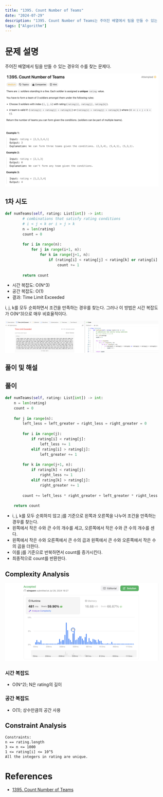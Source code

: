 ```yaml
---
title: "1395. Count Number of Teams"
date: "2024-07-29"
description: "1395. Count Number of Teams는 주어진 배열에서 팀을 만들 수 있는 경우의 수를 찾는 문제다."
tags: ["Algorithm"]
---
```


# 문제 설명
주어진 배열에서 팀을 만들 수 있는 경우의 수를 찾는 문제다.

![1395](../../../images/LEET/1395/1395.png)

## 1차 시도
```python
def numTeams(self, rating: List[int]) -> int:
        # combinations that satisfy rating conditions
        # i < j < k or i > j > k
        n = len(rating)
        count = 0

        for i in range(n):
            for j in range(i+1, n):
                for k in range(j+1, n):
                    if (rating[i] < rating[j] < rating[k] or rating[i] > rating[j] > rating[k]):
                        count += 1
        
        return count
```
- 시간 복잡도: O(N^3)
- 공간 복잡도: O(1)
- 결과: Time Limit Exceeded

i, j, k를 모두 순회하면서 조건을 만족하는 경우를 찾는다. 그러나 이 방법은 시간 복잡도가 O(N^3)으로 매우 비효율적이다.

![a1](../../../images/LEET/1395/a1.png)

## 풀이 및 해설

## 풀이
```python
def numTeams(self, rating: List[int]) -> int:
    n = len(rating)
    count = 0

    for j in range(n):
        left_less = left_greater = right_less = right_greater = 0

        for i in range(j):
            if rating[i] < rating[j]:
                left_less += 1
            elif rating[i] > rating[j]:
                left_greater += 1
        
        for k in range(j+1, n):
            if rating[k] < rating[j]:
                right_less += 1
            elif rating[k] > rating[j]:
                right_greater += 1
        
        count += left_less * right_greater + left_greater * right_less
    
    return count
```
- i, j, k를 모두 순회하지 않고 j를 기준으로 왼쪽과 오른쪽을 나누어 조건을 만족하는 경우를 찾는다.
- 왼쪽에서 작은 수와 큰 수의 개수를 세고, 오른쪽에서 작은 수와 큰 수의 개수를 센다.
- 왼쪽에서 작은 수와 오른쪽에서 큰 수의 곱과 왼쪽에서 큰 수와 오른쪽에서 작은 수의 곱을 더한다.
- 이를 j를 기준으로 반복하면서 count를 증가시킨다.
- 최종적으로 count를 반환한다.

## Complexity Analysis
![tc](../../../images/LEET/1395/tc.png)

### 시간 복잡도
- O(N^2); N은 rating의 길이

### 공간 복잡도
- O(1); 상수만큼의 공간 사용

## Constraint Analysis
```
Constraints:
n == rating.length
3 <= n <= 1000
1 <= rating[i] <= 10^5
All the integers in rating are unique.
```

# References
- [1395. Count Number of Teams](https://leetcode.com/problems/count-number-of-teams/)